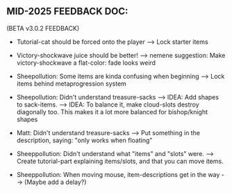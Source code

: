 

## MID-2025 FEEDBACK DOC:
(BETA v3.0.2 FEEDBACK)


- Tutorial-cat should be forced onto the player
--> Lock starter items



- Victory-shockwave juice should be better!
--> nemene suggestion: Make victory-shockwave a flat-color: fade looks weird



- Sheepollution: Some items are kinda confusing when beginning
--> Lock items behind metaprogression system


- Sheepollution: Didn't understand treasure-sacks
--> IDEA: Add shapes to sack-items.
--> IDEA: To balance it, make cloud-slots destroy diagonally too. This makes it a lot more balanced for bishop/knight shapes

- Matt: Didn't understand treasure-sacks
--> Put something in the description, saying: "only works when floating"


- Sheeppollution: Didn't understand what "items" and "slots" were.
--> Create tutorial-part explaining items/slots, and that you can move items.


- Sheeppollution: When moving mouse, item-descriptions get in the way
--> (Maybe add a delay?)


